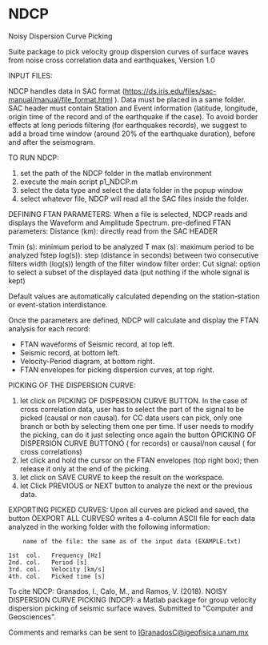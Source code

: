 # NDCP
Noisy Dispersion Curve Picking
				
Suite package to pick velocity group dispersion curves of surface waves from noise cross correlation data and earthquakes,  Version 1.0
										
INPUT FILES:

NDCP handles data in SAC format (https://ds.iris.edu/files/sac-manual/manual/file_format.html ). 
Data must be placed in a same folder.
SAC header must contain Station and Event information (latitude, longitude, origin time of the record and of the earthquake if the case).
To avoid border effects at long periods filtering (for earthquakes records), we suggest to add a broad time window (around 20% of the earthquake duration), before and after the seismogram.


TO RUN NDCP:
1) set the path of the NDCP folder in the matlab environment  
2) execute the main script p1_NDCP.m
3) select the data type and select the data folder in the popup window
4) select whatever file, NDCP will read all the SAC files inside the folder.


DEFINING FTAN PARAMETERS:
When a file is selected, NDCP reads and displays the Waveform and Amplitude Spectrum.
pre-defined FTAN parameters:
Distance (km): directly read from the SAC HEADER

Tmin (s): minimum period to be analyzed 
T max (s): maximum period to be analyzed
fstep log(s)): step (distance in seconds) between two consecutive filters 
width (log(s)) length of the filter window 
filter order: 
Cut signal: option to select a subset of the displayed data (put nothing if the whole signal is kept)

Default values are automatically calculated depending on the station-station or event-station interdistance.


Once the parameters are defined, NDCP will calculate and display the FTAN analysis for each record:
- FTAN waveforms of Seismic record, at top left.
- Seismic record, at bottom left.
- Velocity-Period diagram, at bottom right.
- FTAN envelopes for picking dispersion curves, at top right.

PICKING OF THE DISPERSION CURVE:

1) let click on PICKING OF DISPERSION CURVE BUTTON. In the case of cross correlation data, user has to select the part of the signal to be picked (causal or non causal). for CC data users can pick, only one branch or both by selecting them one per time. If user needs to modify the picking, can do it just selecting once again the button ÒPICKING OF DISPERSION CURVE BUTTONÓ ( for records) or causal/non causal ( for cross correlations)
2) let click and hold the cursor on the FTAN envelopes (top right box); then release it only at the end of the picking.
3) let click on SAVE CURVE to keep the result on the workspace.
4) let Click PREVIOUS or NEXT button to analyze the next or the previous data.

EXPORTING PICKED CURVES:
Upon all curves are picked and saved, the button ÒEXPORT ALL CURVESÓ writes a 4-column ASCII file for each data analyzed in the working folder with the following information:

        name of the file: the same as of the input data (EXAMPLE.txt)

	1st  col. 	Frequency [Hz]
	2nd. col. 	Period [s]
	3rd. col.	Velocity [km/s]
	4th. col. 	Picked time [s]


	
	
To cite NDCP:
Granados, I., Calo, M., and Ramos, V. (2018). NOISY DISPERSION CURVE PICKING (NDCP): a Matlab package for group velocity dispersion picking of seismic surface waves. 
Submitted to "Computer and Geosciences".

Comments and remarks can be sent to IGranadosC@igeofisica.unam.mx


